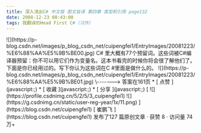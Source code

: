 ```yaml
---
title: 深入浅出C# 中文版 图文皆译 第四章 类型和引用 page132
date: 2008-12-23 08:43:00
tags: 我翻译的Head First C#（习作）
---
```

<?xml:namespace prefix = o ns = "urn:schemas-microsoft-com:office:office" />

![](https://p-blog.csdn.net/images/p_blog_csdn_net/cuipengfei1/EntryImages/20081223/%E6%88%AA%E5%9B%BE00.jpg)

C#  里大概有77个预留词。这些词被C#编译器预留：你不可以用它们作为变量名。这本书看完的时候你将会很了解他们了。下面是你已经用过的。写下你认为这些词在C
#里面是做什么的。

![](https://p-blog.csdn.net/images/p_blog_csdn_net/cuipengfei1/EntryImages/20081223/%E6%88%AA%E5%9B%BE01.jpg)

\-------> 答案在161页

  * [ 点赞  ](javascript:;)
  * [ 收藏  ](javascript:;)
  * [ 分享 ](javascript:;)

[ ![](https://profile.csdnimg.cn/5/2/5/3_cuipengfei1)
![](https://g.csdnimg.cn/static/user-reg-year/1x/11.png)
](https://blog.csdn.net/cuipengfei1)

[ 崔鹏飞 ](https://blog.csdn.net/cuipengfei1)

发布了127 篇原创文章  ·  获赞 8  ·  访问量 74万+

